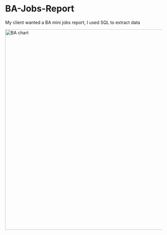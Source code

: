 # BA-Jobs-Report
My client wanted a BA mini jobs report, I used SQL to extract data

<img width="645" alt="BA chart" src="https://user-images.githubusercontent.com/47668423/105729886-f85ddc80-5f2d-11eb-9d03-a909bdf064c1.png">

